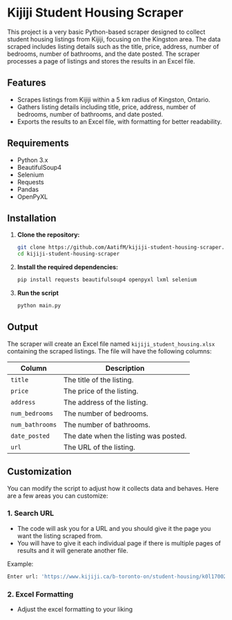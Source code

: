 # Kijiji Student Housing Scraper

This project is a very basic Python-based scraper designed to collect student housing listings from Kijiji, focusing on the Kingston area. The data scraped includes listing details such as the title, price, address, number of bedrooms, number of bathrooms, and the date posted. The scraper processes a page of listings and stores the results in an Excel file.

## Features

- Scrapes listings from Kijiji within a 5 km radius of Kingston, Ontario.
- Gathers listing details including title, price, address, number of bedrooms, number of bathrooms, and date posted.
- Exports the results to an Excel file, with formatting for better readability.

## Requirements

- Python 3.x
- BeautifulSoup4
- Selenium
- Requests
- Pandas
- OpenPyXL

## Installation

1. **Clone the repository:**

   ```bash
   git clone https://github.com/AatifM/kijiji-student-housing-scraper.git
   cd kijiji-student-housing-scraper

2. **Install the required dependencies:**
   
   ```bash
   pip install requests beautifulsoup4 openpyxl lxml selenium

3. **Run the script**
      
   ```bash
   python main.py

## Output

The scraper will create an Excel file named `kijiji_student_housing.xlsx` containing the scraped listings. The file will have the following columns:

| Column        | Description                                        |
|---------------|----------------------------------------------------|
| `title`       | The title of the listing.                         |
| `price`       | The price of the listing.                         |
| `address`     | The address of the listing.                       |
| `num_bedrooms`| The number of bedrooms.                           |
| `num_bathrooms`| The number of bathrooms.                         |
| `date_posted` | The date when the listing was posted.             |
| `url`         | The URL of the listing.                           |

## Customization

You can modify the script to adjust how it collects data and behaves. Here are a few areas you can customize:

### 1. **Search URL**
   - The code will ask you for a URL and you should give it the page you want the listing scraped from.
   - You will have to give it each individual page if there is multiple pages of results and it will generate another file.

   Example:
   ```python
   Enter url: 'https://www.kijiji.ca/b-toronto-on/student-housing/k0l1700273?address=Toronto%2C%20ON&dc=true&ll=43.7%2C-79.42&radius=5.0'
   ```

### 2. **Excel Formatting**
   - Adjust the excel formatting to your liking
